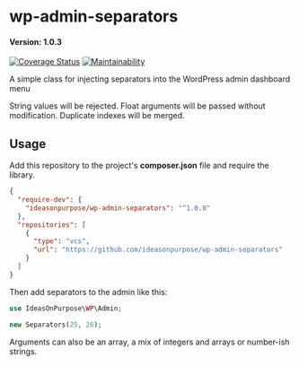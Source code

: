 # wp-admin-separators

#### Version: 1.0.3

[![Coverage Status](https://coveralls.io/repos/github/ideasonpurpose/wp-admin-separators/badge.svg?branch=master)](https://coveralls.io/github/ideasonpurpose/wp-admin-separators?branch=master)
[![Maintainability](https://api.codeclimate.com/v1/badges/21c9b4cdd2e067692a17/maintainability)](https://codeclimate.com/github/ideasonpurpose/wp-admin-separators/maintainability)

A simple class for injecting separators into the WordPress admin dashboard menu

String values will be rejected. Float arguments will be passed without modification. Duplicate indexes will be merged.

## Usage

Add this repository to the project's **composer.json** file and require the library.

```json
{
  "require-dev": {
    "ideasonpurpose/wp-admin-separators": "^1.0.0"
  },
  "repositories": [
    {
      "type": "vcs",
      "url": "https://github.com/ideasonpurpose/wp-admin-separators"
    }
  ]
}
```

Then add separators to the admin like this:

```php
use IdeasOnPurpose\WP\Admin;

new Separators(25, 26);
```

Arguments can also be an array, a mix of integers and arrays or number-ish strings.
